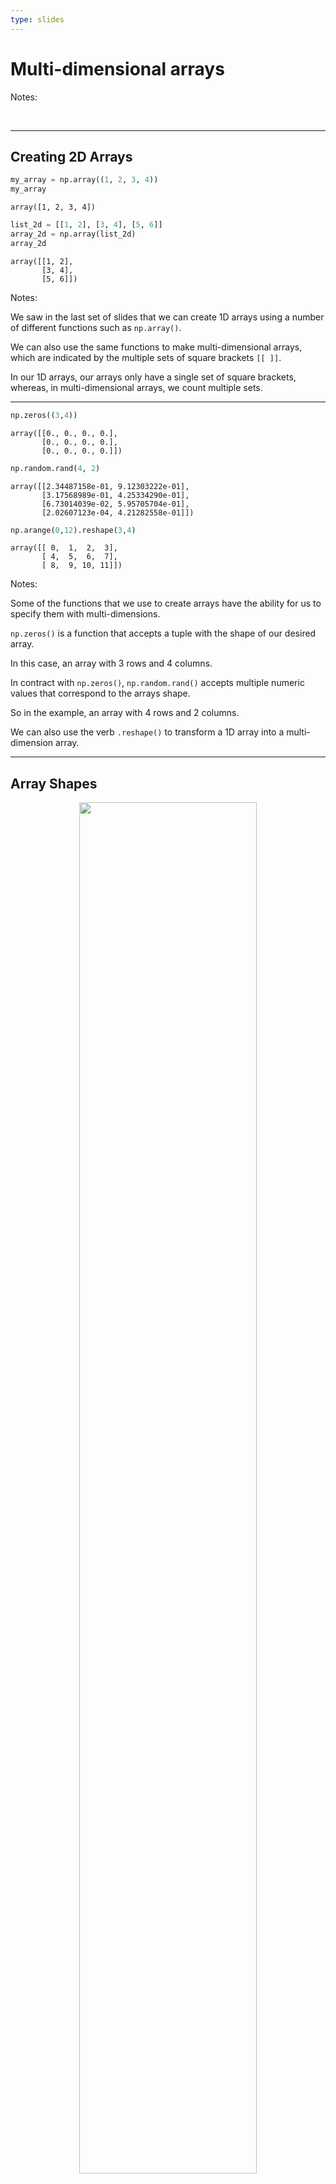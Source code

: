 ```yaml
---
type: slides
---
```


# Multi-dimensional arrays

Notes:

<br>

---

## Creating 2D Arrays

``` python
my_array = np.array((1, 2, 3, 4))
my_array
```

```out
array([1, 2, 3, 4])
```

``` python
list_2d = [[1, 2], [3, 4], [5, 6]]
array_2d = np.array(list_2d)
array_2d
```

```out
array([[1, 2],
       [3, 4],
       [5, 6]])
```

Notes:

We saw in the last set of slides that we can create 1D arrays using a
number of different functions such as `np.array()`.

We can also use the same functions to make multi-dimensional arrays,
which are indicated by the multiple sets of square brackets `[[ ]]`.

In our 1D arrays, our arrays only have a single set of square brackets,
whereas, in multi-dimensional arrays, we count multiple sets.

---

``` python
np.zeros((3,4))
```

```out
array([[0., 0., 0., 0.],
       [0., 0., 0., 0.],
       [0., 0., 0., 0.]])
```

``` python
np.random.rand(4, 2) 
```

```out
array([[2.34487158e-01, 9.12303222e-01],
       [3.17568989e-01, 4.25334290e-01],
       [6.73014039e-02, 5.95705704e-01],
       [2.02607123e-04, 4.21282558e-01]])
```

``` python
np.arange(0,12).reshape(3,4)
```

```out
array([[ 0,  1,  2,  3],
       [ 4,  5,  6,  7],
       [ 8,  9, 10, 11]])
```

Notes:

Some of the functions that we use to create arrays have the ability for
us to specify them with multi-dimensions.

`np.zeros()` is a function that accepts a tuple with the shape of our
desired array.

In this case, an array with 3 rows and 4 columns.

In contract with `np.zeros()`, `np.random.rand()` accepts multiple
numeric values that correspond to the arrays shape.

So in the example, an array with 4 rows and 2 columns.

We can also use the verb `.reshape()` to transform a 1D array into a
multi-dimension array.

---

## Array Shapes

<center>

<img src='/module8/arrays2.png' width="75%">

</center>

  - `.ndim`
  - `.shape`
  - `.size`

Notes:

We saw how to make multi-dimensional arrays, but the dimension is quite
different than what the shape of an array is.

Here are three main array nouns we need to know to understand the
characteristics of an array:

  - `.ndim`: the number of dimensions of an array

  - `.shape`: the number of elements in each dimension (like calling
    `len()` on each dimension)

  - `.size`: the total number of elements in an array (i.e., the product
    of `.shape`)

---

``` python
array1 = np.ones(4)
array1
```

```out
array([1., 1., 1., 1.])
```

``` python
array1.ndim
```

```out
1
```

``` python
array1.shape
```

```out
(4,)
```

``` python
array1.size
```

```out
4
```

Notes:

`array1` is an example of a 1d array.

We can use `.ndim` to check the number of dimensions, and just as we
suspected, it is 1.

We use `.shape` to find the number of elements in each dimension.

This returns a tuple with only 1 value, which represents the 1
dimension. This value gives the number of elements in the dimension.

Finally, `.size` will return the ***total*** number of values in the
array.

---

``` python
array_2d = np.ones((3, 2))
array_2d
```

```out
array([[1., 1.],
       [1., 1.],
       [1., 1.]])
```

``` python
array_2d.ndim
```

```out
2
```

``` python
array_2d.shape
```

```out
(3, 2)
```

``` python
array_2d.size
```

```out
6
```

Notes:

Let’s try this again with a 2d array.

We can confirm the number of dimensions with `ndim`.

Here we have a 2-dimensional array as expected.

The shape of the array now consists of two elements, one for each
dimension.

The size is the product of the values in `.shape`.

---

``` python
array_2d.shape
```

```out
(3, 2)
```

``` python
len(array_2d.shape)
```

```out
2
```

``` python
np.prod(array_2d.shape)
```

```out
6
```

Notes:

If we have the `.shape` of the array, we can get both the `.ndim` of the
array with `len()`,

as well as the size by taking the product of the elements.

---

## Indexing and Slicing 2D arrays

``` python
arr2 = np.arange(0,12).reshape(3,4)
arr2
```

```out
array([[ 0,  1,  2,  3],
       [ 4,  5,  6,  7],
       [ 8,  9, 10, 11]])
```

``` python
arr2[1, 2]
```

```out
6
```

``` python
arr2[1][2]
```

```out
6
```

Notes:

Slicing 2D arrays can be compared to slicing pandas dataframes (without
the `.iloc[]`).

Let’s say we want to select `6`. It’s located in row 1 and column 2
(remember that the index includes 0).

We could also do the same thing by putting the row and column index in
separate square brackets, but it’s not recommended.

---

```out
array([[ 0,  1,  2,  3],
       [ 4,  5,  6,  7],
       [ 8,  9, 10, 11]])
```

``` python
arr2[2]
```

```out
array([ 8,  9, 10, 11])
```

``` python
arr2[:,2]
```

```out
array([ 2,  6, 10])
```

``` python
arr2[:2,1:]
```

```out
array([[1, 2, 3],
       [5, 6, 7]])
```

Notes:

If we want a complete row of the array, we can specify with a single
number.

Here, we select the last row at index 2 that has the elements 8, 9, 10,
and 11.

If we only want a single column, we can use the same syntax we used with
`.iloc[]`.

This code selects the column at index 2, with the values 2, 6, and 10.

We can obtain specific slices by using a colon as well.

If we only wanted the first 2 rows and the last 3 columns, we could do
the following.

---

```out
array([[ 0,  1,  2,  3],
       [ 4,  5,  6,  7],
       [ 8,  9, 10, 11]])
```

``` python
arr2.T
```

```out
array([[ 0,  4,  8],
       [ 1,  5,  9],
       [ 2,  6, 10],
       [ 3,  7, 11]])
```

``` python

arr2[1,1] = 77777
arr2
```

```out
array([[    0,     1,     2,     3],
       [    4, 77777,     6,     7],
       [    8,     9,    10,    11]])
```

Notes:

If we want to
<a href=" https://en.wikipedia.org/wiki/Transpose" target="_blank">***transpose***</a>
our array we can use the verb, `.T`.

This converts the columns to rows and the columns to rows.

We can replace values in an array by specifying the element we wish to
replace in square brackets on the left side of the assignment operator
and our new desired value on the right of it.

Here we can see that that value 5, was replaced with 77,777.

---

# Let’s apply what we learned\!

Notes:

<br>
